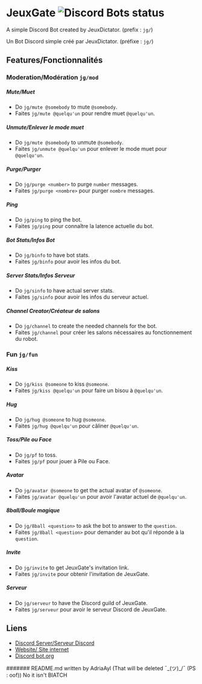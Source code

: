 # JeuxGate ![Discord Bots status](https://discordbots.org/api/widget/status/515891064721244162.svg?noavatar=true)

A simple Discord Bot created by JeuxDictator. (prefix : `jg/`)

Un Bot Discord simple créé par JeuxDictator. (préfixe : `jg/`)

## Features/Fonctionnalités
### Moderation/Modération `jg/mod`
##### Mute/Muet
 - Do `jg/mute @somebody` to mute `@somebody`.
 - Faites `jg/mute @quelqu'un` pour rendre muet `@quelqu'un`.

##### Unmute/Enlever le mode muet
 - Do `jg/mute @somebody` to unmute `@somebody`.
 - Faites `jg/unmute @quelqu'un` pour enlever le mode muet pour `@quelqu'un`.

##### Purge/Purger
 - Do `jg/purge <number>` to purge `number` messages.
 - Faites `jg/purge <nombre>` pour purger `nombre` messages.

##### Ping
 - Do `jg/ping` to ping the bot.
 - Faites `jg/ping` pour connaître la latence actuelle du bot.
 
##### Bot Stats/Infos Bot
 - Do `jg/binfo` to have bot stats.
 - Faites `jg/binfo` pour avoir les infos du bot.

##### Server Stats/Infos Serveur
 - Do `jg/sinfo` to have actual server stats.
 - Faites `jg/sinfo` pour avoir les infos du serveur actuel.
 
##### Channel Creator/Créateur de salons
 - Do `jg/channel` to create the needed channels for the bot.
 - Faites `jg/channel` pour créer les salons nécessaires au fonctionnement du robot.

### Fun `jg/fun`
##### Kiss
 - Do `jg/kiss @someone` to kiss `@someone`.
 - Faites `jg/kiss @quelqu'un` pour faire un bisou à `@quelqu'un`.

##### Hug
 - Do `jg/hug @someone` to hug `@someone`.
 - Faites `jg/hug @quelqu'un` pour câliner `@quelqu'un`.

##### Toss/Pile ou Face
 - Do `jg/pf` to toss.
 - Faites `jg/pf` pour jouer à Pile ou Face.

##### Avatar
 - Do `jg/avatar @someone` to get the actual avatar of `@someone`.
 - Faites `jg/avatar @quelqu'un` pour avoir l'avatar actuel de `@quelqu'un`.

##### 8ball/Boule magique
 - Do `jg/8ball <question>` to ask the bot to answer to the `question`.
 - Faites `jg/8ball <question>` pour demander au bot qu'il réponde à la `question`.

##### Invite
 - Do `jg/invite` to get JeuxGate's invitation link.
 - Faites `jg/invite` pour obtenir l'invitation de JeuxGate.

##### Serveur
 - Do `jg/serveur` to have the Discord guild of JeuxGate.
 - Faites `jg/serveur` pour avoir le serveur Discord de JeuxGate.

## Liens
- [Discord Server/Serveur Discord](https://discord.gg/BSEGc9D)
- [Website/ Site internet](https://jeuxdictator.github.io/Jeuxgate-web/)
- [Discord bot.org](https://discordbots.org/bot/515891064721244162)

####### README.md written by AdriaAyl (That will be deleted ¯\_(ツ)_/¯ (PS : oof))
No it isn't BIATCH
